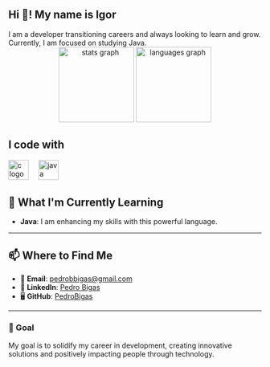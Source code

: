 <h2 align="left">Hi 👋! My name is Igor</h2>
I am a developer transitioning careers and always looking to learn and grow. Currently, I am focused on studying Java.


<div align="center">
  <img src="https://github-readme-stats.vercel.app/api?username=igorazz&hide_title=false&hide_rank=false&show_icons=true&include_all_commits=true&count_private=true&disable_animations=false&theme=dracula&locale=en&hide_border=false&order=1" height="150" alt="stats graph"  />
  <img src="https://github-readme-stats.vercel.app/api/top-langs?username=igorazz&locale=en&hide_title=false&layout=compact&card_width=320&langs_count=5&theme=dracula&hide_border=false&order=2" height="150" alt="languages graph"  />
</div>

###

<div align="left">
  <h2> I code with </h2>
  <img src="https://cdn.jsdelivr.net/gh/devicons/devicon/icons/c/c-original.svg" height="40" alt="c logo"  />
  <img width="12" />
  
  <img src="https://cdn.jsdelivr.net/gh/devicons/devicon/icons/java/java-original.svg" height="40" alt="java logo"  />
  <img width="12" />
  
</div>


## 🌱 What I'm Currently Learning
- **Java**: I am enhancing my skills with this powerful language.

---

## 📫 Where to Find Me
- 📧 **Email**: [pedrobbigas@gmail.com](mailto:pedrobbigas@gmail.com)
- 💼 **LinkedIn**: [Pedro Bigas](https://www.linkedin.com/in/pedro-bigas/)
- 🖥️ **GitHub**: [PedroBigas](https://github.com/PedroBigas)

---

### 🎯 Goal
My goal is to solidify my career in development, creating innovative solutions and positively impacting people through technology.


###
